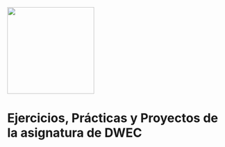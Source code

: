 <img src="https://upload.wikimedia.org/wikipedia/commons/thumb/9/99/Unofficial_JavaScript_logo_2.svg/1200px-Unofficial_JavaScript_logo_2.svg.png" width="200px" height="200px">

<h1>Ejercicios, Prácticas y Proyectos de la asignatura de DWEC</h1>
